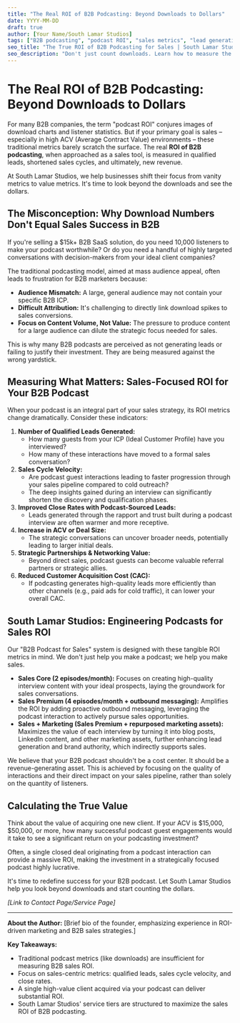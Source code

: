 ```yaml
---
title: "The Real ROI of B2B Podcasting: Beyond Downloads to Dollars"
date: YYYY-MM-DD
draft: true
author: [Your Name/South Lamar Studios]
tags: ["B2B podcasting", "podcast ROI", "sales metrics", "lead generation", "B2B marketing"]
seo_title: "The True ROI of B2B Podcasting for Sales | South Lamar Studios"
seo_description: "Don't just count downloads. Learn how to measure the real sales ROI of your B2B podcast, from qualified leads to closed deals, with South Lamar Studios."
---
```


# The Real ROI of B2B Podcasting: Beyond Downloads to Dollars

For many B2B companies, the term "podcast ROI" conjures images of download charts and listener statistics. But if your primary goal is sales – especially in high ACV (Average Contract Value) environments – these traditional metrics barely scratch the surface. The real **ROI of B2B podcasting**, when approached as a sales tool, is measured in qualified leads, shortened sales cycles, and ultimately, new revenue.

At South Lamar Studios, we help businesses shift their focus from vanity metrics to value metrics. It's time to look beyond the downloads and see the dollars.

## The Misconception: Why Download Numbers Don't Equal Sales Success in B2B

If you're selling a $15k+ B2B SaaS solution, do you need 10,000 listeners to make your podcast worthwhile? Or do you need a handful of highly targeted conversations with decision-makers from your ideal client companies?

The traditional podcasting model, aimed at mass audience appeal, often leads to frustration for B2B marketers because:
*   **Audience Mismatch:** A large, general audience may not contain your specific B2B ICP.
*   **Difficult Attribution:** It's challenging to directly link download spikes to sales conversions.
*   **Focus on Content Volume, Not Value:** The pressure to produce content for a large audience can dilute the strategic focus needed for sales.

This is why many B2B podcasts are perceived as not generating leads or failing to justify their investment. They are being measured against the wrong yardstick.

## Measuring What Matters: Sales-Focused ROI for Your B2B Podcast

When your podcast is an integral part of your sales strategy, its ROI metrics change dramatically. Consider these indicators:

1.  **Number of Qualified Leads Generated:**
    *   How many guests from your ICP (Ideal Customer Profile) have you interviewed?
    *   How many of these interactions have moved to a formal sales conversation?
2.  **Sales Cycle Velocity:**
    *   Are podcast guest interactions leading to faster progression through your sales pipeline compared to cold outreach?
    *   The deep insights gained during an interview can significantly shorten the discovery and qualification phases.
3.  **Improved Close Rates with Podcast-Sourced Leads:**
    *   Leads generated through the rapport and trust built during a podcast interview are often warmer and more receptive.
4.  **Increase in ACV or Deal Size:**
    *   The strategic conversations can uncover broader needs, potentially leading to larger initial deals.
5.  **Strategic Partnerships & Networking Value:**
    *   Beyond direct sales, podcast guests can become valuable referral partners or strategic allies.
6.  **Reduced Customer Acquisition Cost (CAC):**
    *   If podcasting generates high-quality leads more efficiently than other channels (e.g., paid ads for cold traffic), it can lower your overall CAC.

## South Lamar Studios: Engineering Podcasts for Sales ROI

Our "B2B Podcast for Sales" system is designed with these tangible ROI metrics in mind. We don't just help you make a podcast; we help you make sales.

*   **Sales Core (2 episodes/month):** Focuses on creating high-quality interview content with your ideal prospects, laying the groundwork for sales conversations.
*   **Sales Premium (4 episodes/month + outbound messaging):** Amplifies the ROI by adding proactive outbound messaging, leveraging the podcast interaction to actively pursue sales opportunities.
*   **Sales + Marketing (Sales Premium + repurposed marketing assets):** Maximizes the value of each interview by turning it into blog posts, LinkedIn content, and other marketing assets, further enhancing lead generation and brand authority, which indirectly supports sales.

We believe that your B2B podcast shouldn't be a cost center. It should be a revenue-generating asset. This is achieved by focusing on the quality of interactions and their direct impact on your sales pipeline, rather than solely on the quantity of listeners.

## Calculating the True Value

Think about the value of acquiring one new client. If your ACV is $15,000, $50,000, or more, how many successful podcast guest engagements would it take to see a significant return on your podcasting investment?

Often, a single closed deal originating from a podcast interaction can provide a massive ROI, making the investment in a strategically focused podcast highly lucrative.

It's time to redefine success for your B2B podcast. Let South Lamar Studios help you look beyond downloads and start counting the dollars.

*[Link to Contact Page/Service Page]*

---
**About the Author:** [Brief bio of the founder, emphasizing experience in ROI-driven marketing and B2B sales strategies.]

**Key Takeaways:**
*   Traditional podcast metrics (like downloads) are insufficient for measuring B2B sales ROI.
*   Focus on sales-centric metrics: qualified leads, sales cycle velocity, and close rates.
*   A single high-value client acquired via your podcast can deliver substantial ROI.
*   South Lamar Studios' service tiers are structured to maximize the sales ROI of B2B podcasting. 